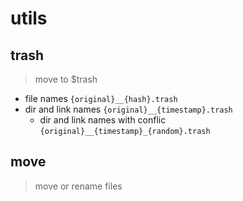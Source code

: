 # utils

## trash
> move to $trash
* file names `{original}__{hash}.trash`
* dir and link names `{original}__{timestamp}.trash`
  * dir and link names with conflic `{original}__{timestamp}_{random}.trash`

## move
> move or rename files

